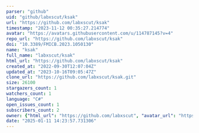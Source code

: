```yaml
---
parser: "github"
uid: "github/labxscut/ksak"
url: "https://github.com/labxscut/ksak"
timestamp: "2023-11-12 00:35:27.214774"
avatar: "https://avatars.githubusercontent.com/u/114787145?v=4"
repo_url: "https://github.com/labxscut/ksak"
doi: "10.3389/FMICB.2023.1050130"
name: "ksak"
full_name: "labxscut/ksak"
html_url: "https://github.com/labxscut/ksak"
created_at: "2022-09-30T12:07:04Z"
updated_at: "2023-10-16T09:05:47Z"
clone_url: "https://github.com/labxscut/ksak.git"
size: 26100
stargazers_count: 1
watchers_count: 1
language: "C#"
open_issues_count: 1
subscribers_count: 2
owner: {"html_url": "https://github.com/labxscut", "avatar_url": "https://avatars.githubusercontent.com/u/114787145?v=4", "login": "labxscut", "type": "Organization"}
date: "2025-01-11 14:23:57.731306"
---
```

